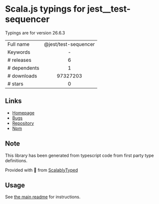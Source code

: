 
# Scala.js typings for jest__test-sequencer

Typings are for version 26.6.3



|                    |                 |
| ------------------ | :-------------: |
| Full name          | @jest/test-sequencer |
| Keywords           | - |
| # releases         | 6 |
| # dependents       | 1 |
| # downloads        | 97327203 |
| # stars            | 0 |

## Links
- [Homepage](https://github.com/facebook/jest#readme)
- [Bugs](https://github.com/facebook/jest/issues)
- [Repository](https://github.com/facebook/jest)
- [Npm](https://www.npmjs.com/package/%40jest%2Ftest-sequencer)
    


## Note
This library has been generated from typescript code from first party type definitions.

Provided with :purple_heart: from [ScalablyTyped](https://github.com/oyvindberg/ScalablyTyped)

## Usage
See [the main readme](../../readme.md) for instructions.


